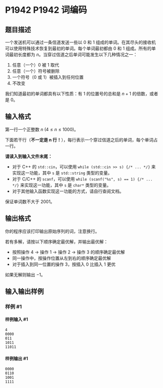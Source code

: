 # P1942 P1942 词编码

## 题目描述

一个发送机可以通过一条信道发送一些以 $0$ 和 $1$ 组成的单词。在其尽头的接收机可以使用特殊技术恢复到最初的单词。每个单词最初都由 $0$ 和 $1$ 组成。所有的单词最初长度都为 $n$。当穿过信道之后单词可能发生以下几种情况之一：

1. 任意（一个）$0$ 被 $1$ 取代
2. 任意（一个）符号被删除
3. 一个符号（$0$ 或 $1$）被插入到任何位置
4. 不改变

我们知道最初的单词都具有以下性质：有 $1$ 的位置号的总和是 $n+1$ 的倍数，或者是 $0$。

## 输入格式

第一行一个正整数 $n\ (4\le n\le 1000)$。

下面若干行（**不一定是 $\bm n$ 行！**），每行表示一个穿过信道之后的单词，每个单词占一行。

**请读入到输入文件末尾：**

- 对于 C++ 的 `std::cin`，可以使用 `while (std::cin >> s) {/* ... */}` 来实现这一功能，其中 `s` 是 `std::string` 类型的变量。
- 对于 C/C++ 的 `scanf`，可以使用 `while (scanf("%s", s) == 1) {/* ... */}` 来实现这一功能，其中 `s` 是 `char*` 类型的变量。
- 对于其他输入函数实现这一功能的方式，请自行查阅文档。

保证单词数不大于 $2001$。

## 输出格式

你的程序应该打印输出原始序列的词，注意换行。

若有多解，请按以下顺序确定最优解，并输出最优解：

- 按照操作 $4$ $\to$ 操作 $1$ $\to$ 操作 $2$ $\to$ 操作 $3$ 的顺序确定最优解
- 同一操作中，按操作位置从左到右的顺序确定最优解
- 对于插入到同一位置的操作 $3$，按插入 $0$ 比插入 $1$ 更优

如果无解则输出 $-1$。

## 输入输出样例

### 样例 #1

#### 样例输入 #1

```
4
0000
011
1011
11011
```

#### 样例输出 #1

```
0000
0110
1001
1111
```
